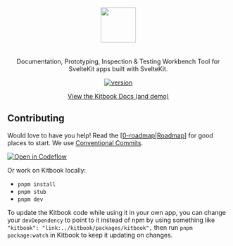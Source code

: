 <p align="center">
<a href="https://kitbook.vercel.app/">
<img src="https://raw.githubusercontent.com/jacob-8/kitbook/b96f77da81309a6ccd06693beb0f06ba8fdc0a2b/packages/kitbook/static/kitbook.svg" height="80" style="padding: 20px 0;">
</a>
</p>

<p align="center">
Documentation, Prototyping, Inspection & Testing Workbench Tool for SvelteKit apps built with SvelteKit.
<p>

<p align="center">
  <a href="https://www.npmjs.com/package/kitbook"><img alt="version" src="https://img.shields.io/npm/v/kitbook?color=729B1B&label="></a>
<p>

<p align="center">
 <a href="https://kitbook.vercel.app/">View the Kitbook Docs (and demo)</a>
</p>

## Contributing

Would love to have you help! Read the [[0-roadmap|Roadmap]] for good places to start. We use [Conventional Commits](https://www.conventionalcommits.org/en/v1.0.0/).

[![Open in Codeflow](https://developer.stackblitz.com/img/open_in_codeflow.svg)](https:///pr.new/jacob-8/kitbook)

Or work on Kitbook locally:

- `pnpm install`
- `pnpm stub`
- `pnpm dev`

To update the Kitbook code while using it in your own app, you can change your `devDependency` to point to it instead of npm by using something like `"kitbook": "link:../kitbook/packages/kitbook",` then run `pnpm package:watch` in Kitbook to keep it updating on changes. 

[//begin]: # "Autogenerated link references for markdown compatibility"
[0-roadmap|Roadmap]: packages/kitbook/src/docs/9-maintainer-notes/0-roadmap.md "Roadmap"
[//end]: # "Autogenerated link references"